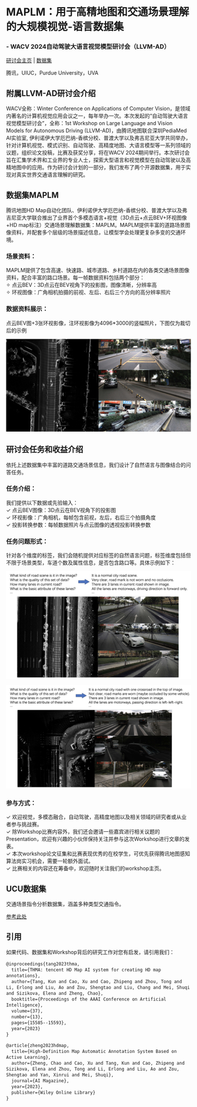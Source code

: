 # MAPLM：用于高精地图和交通场景理解的大规模视觉-语言数据集
### - WACV 2024自动驾驶大语言视觉模型研讨会（LLVM-AD）       

[研讨会主页](https://llvm-ad.github.io/) | [数据集](https://drive.google.com/drive/folders/1cqFjBH8MLeP6nKFM0l7oV-Srfke-Mx1R?usp=sharing)

腾讯，UIUC，Purdue University，UVA

<!-- ![Poster](./figures/poster.png) -->

## 附属LLVM-AD研讨会介绍     
WACV全称：Winter Conference on Applications of Computer Vision，是领域内著名的计算机视觉应用会议之一，每年举办一次。本次发起的“自动驾驶大语言视觉模型研讨会”，全称：1st Workshop on Large Language and Vision Models for Autonomous Driving (LLVM-AD)，由腾讯地图联合深圳PediaMed AI实验室, 伊利诺伊大学厄巴纳-香槟分校、普渡大学以及弗吉尼亚大学共同举办，针对计算机视觉、模式识别、自动驾驶、高精度地图、大语言模型等一系列领域的议题，组织论文投稿，比赛及获奖分享，将在WACV 2024期间举行。本次研讨会旨在汇集学术界和工业界的专业人士，探索大型语言和视觉模型在自动驾驶以及高精地图中的应用。作为研讨会计划的一部分，我们发布了两个开源数据集，用于实现对真实世界交通语言理解的研究。       

## 数据集MAPLM       

腾讯地图HD Map自动化团队、伊利诺伊大学厄巴纳-香槟分校、普渡大学以及弗吉尼亚大学联合推出了业界首个多模态语言+视觉（3D点云+点云BEV+环视图像+HD map标注）交通场景理解数据集：MAPLM。MAPLM提供丰富的道路场景图像资料，并配套多个层级的场景描述信息，让模型学会处理更复杂多变的交通环境。     

### 场景资料：     

MAPLM提供了包含高速、快速路、城市道路、乡村道路在内的各类交通场景图像资料，配合丰富的路口场景。每一帧数据资料包括两个部分：          
  ✧ 点云BEV：3D点云在BEV视角下的投影图，图像清晰，分辨率高        
  ✧ 环视图像：广角相机拍摄的前视、左后、右后三个方向的高分辨率照片        

### 数据资料展示：      

点云BEV图+3张环视影像，注环视影像为4096*3000的竖幅照片，下图仅为裁切后的示例        

![Poster](./figures/example1.png)

<!-- ![Poster](./figures/example2.png)      -->

## 研讨会任务和收益介绍   

依托上述数据集中丰富的道路交通场景信息，我们设计了自然语言与图像结合的问答任务。     

### 任务介绍：           

我们提供以下数据或先验输入：     
  ✓ 点云BEV图像：3D点云在BEV视角下的投影图       
  ✓ 环视影像：广角相机，每帧包含前视，左后，右后三个拍摄角度        
  ✓ 投影转换参数：每帧数据照片与点云图像的透视投影转换参数          

### 任务问题形式：       
针对各个维度的标签，我们会随机提供对应标签的自然语言问题，标签维度包括但不限于场景类型，车道个数及属性信息，是否包含路口等。具体示例如下：       

![Poster](./figures/qa1.png)         

![Poster](./figures/qa2.png)         

### 参与方式：      

  ✓ 欢迎视觉，多模态融合，自动驾驶，高精度地图以及相关领域的研究者或从业者参与挑战赛。           
  ✓ 除Workshop比赛内容外，我们还会邀请一些嘉宾进行相关议题的Presentation，欢迎有兴趣的小伙伴保持关注并参与这次Workshop进行文章的发表。       
  ✓ 本次workshop论文征集和比赛表现优秀的在校学生，可优先获得腾讯地图感知算法岗实习机会，需要一轮额外面试。         
  ✓ 比赛相关的内容还在筹备中，欢迎随时关注我们的workshop主页。          

## UCU数据集      

交通场景指令分析数据集，涵盖多种类型交通指令。      

[参考此处](https://github.com/LLVM-AD/ucu-dataset)     


## 引用      
如果代码、数据集和Workshop背后的研究工作对您有启发，请引用我们：        

```
@inproceedings{tang2023thma,
  title={THMA: tencent HD Map AI system for creating HD map annotations},
  author={Tang, Kun and Cao, Xu and Cao, Zhipeng and Zhou, Tong and Li, Erlong and Liu, Ao and Zou, Shengtao and Liu, Chang and Mei, Shuqi and Sizikova, Elena and Zheng, Chao},
  booktitle={Proceedings of the AAAI Conference on Artificial Intelligence},
  volume={37},
  number={13},
  pages={15585--15593},
  year={2023}
}
```

```
@article{zheng2023hdmap,
  title={High-Definition Map Automatic Annotation System Based on Active Learning},
  author={Zheng, Chao and Cao, Xu and Tang, Kun and Cao, Zhipeng and Sizikova, Elena and Zhou, Tong and Li, Erlong and Liu, Ao and Zou, Shengtao and Yan, Xinrui and Mei, Shuqi},
  journal={AI Magazine},
  year={2023},
  publisher={Wiley Online Library}
}
```


